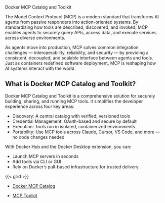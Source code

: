 Docker MCP Catalog and Toolkit


The Model Context Protocol (MCP) is a modern standard that transforms AI agents from passive responders into action-oriented systems. By standardizing how tools are described, discovered, and invoked, MCP enables agents to securely query APIs, access data, and execute services across diverse environments.

As agents move into production, MCP solves common integration challenges — interoperability, reliability, and security — by providing a consistent, decoupled, and scalable interface between agents and tools. Just as containers redefined software deployment, MCP is reshaping how AI systems interact with the world.

## What is Docker MCP Catalog and Toolkit?

Docker MCP Catalog and Toolkit is a comprehensive solution for securely building, sharing, and running MCP tools. It simplifies the developer experience across four key areas:

- Discovery: A central catalog with verified, versioned tools
- Credential Management: OAuth-based and secure by default
- Execution: Tools run in isolated, containerized environments
- Portability: Use MCP tools across Claude, Cursor, VS Code, and more — no code changes needed

With Docker Hub and the Docker Desktop extension, you can:

- Launch MCP servers in seconds
- Add tools via CLI or GUI
- Rely on Docker’s pull-based infrastructure for trusted delivery

{{< grid >}}



- [Docker MCP Catalog](https://docs.docker.com/ai/mcp-catalog-and-toolkit/catalog/)

- [MCP Toolkit](https://docs.docker.com/ai/mcp-catalog-and-toolkit/toolkit/)
